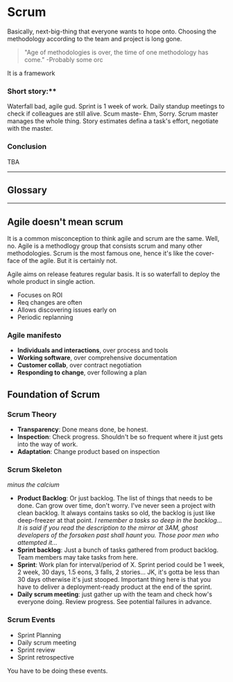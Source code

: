 # Scrum
Basically, next-big-thing that everyone wants to hope onto. Choosing the methodology according to the team and project is long gone. 
> "Age of methodologies is over, the time of one methodology has come." 
> -Probably some orc

It is a framework

### Short story:**

Waterfall bad, agile gud. Sprint is 1 week of work. 
Daily standup meetings to check if colleagues are still alive. Scum maste- Ehm, Sorry. Scrum master manages the whole thing.
Story estimates defina a task's effort, negotiate with the master.

### Conclusion

TBA


---

## Glossary



---

## Agile doesn't mean scrum
It is a common misconception to think agile and scrum are the same. Well, no. Agile is a methodlogy group that consists scrum and many other methodologies. Scrum is the most famous one, hence it's like the cover-face of the agile. But it is certainly not.

Agile aims on release features regular basis. It is so waterfall to deploy the whole product in single action. 
- Focuses on ROI
- Req changes are often
- Allows discovering issues early on
- Periodic replanning


### Agile manifesto
- **Individuals and interactions**, over process and tools
- **Working software**, over comprehensive documentation
- **Customer collab**, over contract negotiation
- **Responding to change**, over following a plan


## Foundation of Scrum

### Scrum Theory
- **Transparency**: Done means done, be honest. 
- **Inspection**: Check progress. Shouldn't be so frequent where it just gets into the way of work.
- **Adaptation**: Change product based on inspection


### Scrum Skeleton
*minus the calcium*

- **Product Backlog**: Or just backlog. The list of things that needs to be done. Can grow over time, don't worry. I've never seen a project with clean backlog. It always contains tasks so old, the backlog is just like deep-freezer at that point. *I remember a tasks so deep in the backlog... It is said if you read the description to the mirror at 3AM, ghost developers of the forsaken past shall haunt you. Those poor men who attempted it...* 
- **Sprint backlog**: Just a bunch of tasks gathered from product backlog. Team members may take tasks from here.
- **Sprint**: Work plan for interval/period of X. Sprint period could be 1 week, 2 week, 30 days, 1.5 eons, 3 falls, 2 stories... JK, it's gotta be less than 30 days otherwise it's just stooped. Important thing here is that you have to deliver a deployment-ready product at the end of the sprint.
- **Daily scrum meeting**: just gather up with the team and check how's everyone doing. Review progress. See potential failures in advance.


### Scrum Events
- Sprint Planning
- Daily scrum meeting
- Sprint review
- Sprint retrospective

You have to be doing these events.


